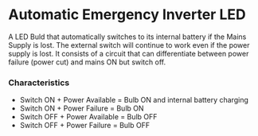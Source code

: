 # Automatic Emergency Inverter LED

A LED Buld that automatically switches to its internal battery if the Mains Supply is lost. The external switch will continue to work even if the power supply is lost. It consists of a circuit that can differentiate between power failure (power cut) and mains ON but switch off.

### Characteristics
* Switch ON + Power Available = Bulb ON and internal battery charging
* Switch ON + Power Failure = Bulb ON
* Switch OFF + Power Available = Bulb OFF
* Switch OFF + Power Failure = Bulb OFF

